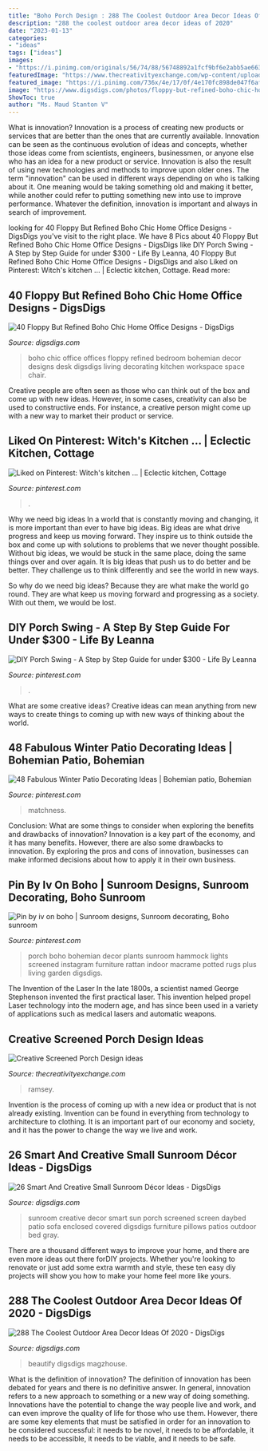 ```yaml
---
title: "Boho Porch Design : 288 The Coolest Outdoor Area Decor Ideas Of 2020"
description: "288 the coolest outdoor area decor ideas of 2020"
date: "2023-01-13"
categories:
- "ideas"
tags: ["ideas"]
images:
- "https://i.pinimg.com/originals/56/74/88/56748892a1fcf9bf6e2abb5ae6630ebd.jpg"
featuredImage: "https://www.thecreativityexchange.com/wp-content/uploads/2017/09/Cottage-Screened-Porch.jpg"
featured_image: "https://i.pinimg.com/736x/4e/17/0f/4e170fc898de047f6afc53f753059f63.jpg"
image: "https://www.digsdigs.com/photos/floppy-but-refined-boho-chic-home-offices-1-554x830.jpg"
ShowToc: true
author: "Ms. Maud Stanton V"
---
```



What is innovation?
Innovation is a process of creating new products or services that are better than the ones that are currently available. Innovation can be seen as the continuous evolution of ideas and concepts, whether those ideas come from scientists, engineers, businessmen, or anyone else who has an idea for a new product or service. Innovation is also the result of using new technologies and methods to improve upon older ones.
The term "innovation" can be used in different ways depending on who is talking about it. One meaning would be taking something old and making it better, while another could refer to putting something new into use to improve performance. Whatever the definition, innovation is important and always in search of improvement.

	

		
looking for 40 Floppy But Refined Boho Chic Home Office Designs - DigsDigs you've visit to the right place. We have 8 Pics about 40 Floppy But Refined Boho Chic Home Office Designs - DigsDigs like DIY Porch Swing - A Step by Step Guide for under $300 - Life By Leanna, 40 Floppy But Refined Boho Chic Home Office Designs - DigsDigs and also Liked on Pinterest: Witch&#039;s kitchen … | Eclectic kitchen, Cottage. Read more:
		
    
## 40 Floppy But Refined Boho Chic Home Office Designs - DigsDigs

<img loading=lazy src="https://www.digsdigs.com/photos/floppy-but-refined-boho-chic-home-offices-1-554x830.jpg" onerror="this.onerror=null;this.src='https://tse2.mm.bing.net/th?id=OIP.RRqgwTc_zj5EsfHh9E7tPwHaLG&amp;pid=15.1';" alt="40 Floppy But Refined Boho Chic Home Office Designs - DigsDigs">

_Source: digsdigs.com_

>boho chic office offices floppy refined bedroom bohemian decor designs desk digsdigs living decorating kitchen workspace space chair. 

	

Creative people are often seen as those who can think out of the box and come up with new ideas. However, in some cases, creativity can also be used to constructive ends. For instance, a creative person might come up with a new way to market their product or service.

    
## Liked On Pinterest: Witch&#039;s Kitchen … | Eclectic Kitchen, Cottage

<img loading=lazy src="https://i.pinimg.com/originals/fe/62/5a/fe625a45ffedd3742e0adf296da667f8.jpg" onerror="this.onerror=null;this.src='https://tse3.mm.bing.net/th?id=OIP.0_uUzQ2nnBsh7eVVzzTbQwHaD4&amp;pid=15.1';" alt="Liked on Pinterest: Witch&#039;s kitchen … | Eclectic kitchen, Cottage">

_Source: pinterest.com_

>. 

	

Why we need big ideas
In a world that is constantly moving and changing, it is more important than ever to have big ideas. Big ideas are what drive progress and keep us moving forward. They inspire us to think outside the box and come up with solutions to problems that we never thought possible.
Without big ideas, we would be stuck in the same place, doing the same things over and over again. It is big ideas that push us to do better and be better. They challenge us to think differently and see the world in new ways.

So why do we need big ideas? Because they are what make the world go round. They are what keep us moving forward and progressing as a society. With out them, we would be lost.

    
## DIY Porch Swing - A Step By Step Guide For Under $300 - Life By Leanna

<img loading=lazy src="https://i.pinimg.com/736x/7f/b3/63/7fb3638ea8a53badf28d87700e7100ff.jpg" onerror="this.onerror=null;this.src='https://tse1.mm.bing.net/th?id=OIP.fVrelseQ6ZLAajNCmGyZ8wHaJ3&amp;pid=15.1';" alt="DIY Porch Swing - A Step by Step Guide for under $300 - Life By Leanna">

_Source: pinterest.com_

>. 

	

What are some creative ideas?
Creative ideas can mean anything from new ways to create things to coming up with new ways of thinking about the world.

    
## 48 Fabulous Winter Patio Decorating Ideas | Bohemian Patio, Bohemian

<img loading=lazy src="https://i.pinimg.com/originals/56/74/88/56748892a1fcf9bf6e2abb5ae6630ebd.jpg" onerror="this.onerror=null;this.src='https://tse4.mm.bing.net/th?id=OIP.3Yzz0pZ0GrHc9YERxVej_AHaKj&amp;pid=15.1';" alt="48 Fabulous Winter Patio Decorating Ideas | Bohemian patio, Bohemian">

_Source: pinterest.com_

>matchness. 

	

Conclusion: What are some things to consider when exploring the benefits and drawbacks of innovation?
Innovation is a key part of the economy, and it has many benefits. However, there are also some drawbacks to innovation. By exploring the pros and cons of innovation, businesses can make informed decisions about how to apply it in their own business.

    
## Pin By Iv On Boho | Sunroom Designs, Sunroom Decorating, Boho Sunroom

<img loading=lazy src="https://i.pinimg.com/736x/4e/17/0f/4e170fc898de047f6afc53f753059f63.jpg" onerror="this.onerror=null;this.src='https://tse2.mm.bing.net/th?id=OIP.Ud1w6MKH6vKUTfxo2uvKoAHaHP&amp;pid=15.1';" alt="Pin by iv on boho | Sunroom designs, Sunroom decorating, Boho sunroom">

_Source: pinterest.com_

>porch boho bohemian decor plants sunroom hammock lights screened instagram furniture rattan indoor macrame potted rugs plus living garden digsdigs. 

	

The Invention of the Laser
In the late 1800s, a scientist named George Stephenson invented the first practical laser. This invention helped propel Laser technology into the modern age, and has since been used in a variety of applications such as medical lasers and automatic weapons.

    
## Creative Screened Porch Design Ideas

<img loading=lazy src="https://www.thecreativityexchange.com/wp-content/uploads/2017/09/Cottage-Screened-Porch.jpg" onerror="this.onerror=null;this.src='https://tse2.mm.bing.net/th?id=OIP.6TIxZw7UhkKnS8JLzpsDqgHaJ4&amp;pid=15.1';" alt="Creative Screened Porch Design ideas">

_Source: thecreativityexchange.com_

>ramsey. 

	

Invention is the process of coming up with a new idea or product that is not already existing. Invention can be found in everything from technology to architecture to clothing. It is an important part of our economy and society, and it has the power to change the way we live and work.

    
## 26 Smart And Creative Small Sunroom Décor Ideas - DigsDigs

<img loading=lazy src="http://www.digsdigs.com/photos/smart-and-creative-small-sunroom-decor-ideas-12-554x738.jpg" onerror="this.onerror=null;this.src='https://tse3.mm.bing.net/th?id=OIP.g-8J2HLn31JH1gVMYsj2iAHaJ3&amp;pid=15.1';" alt="26 Smart And Creative Small Sunroom Décor Ideas - DigsDigs">

_Source: digsdigs.com_

>sunroom creative decor smart sun porch screened screen daybed patio sofa enclosed covered digsdigs furniture pillows patios outdoor bed gray. 

	

There are a thousand different ways to improve your home, and there are even more ideas out there forDIY projects. Whether you're looking to renovate or just add some extra warmth and style, these ten easy diy projects will show you how to make your home feel more like yours.

    
## 288 The Coolest Outdoor Area Decor Ideas Of 2020 - DigsDigs

<img loading=lazy src="https://www.digsdigs.com/photos/2020/12/best-boho-porch-design-2020.jpg" onerror="this.onerror=null;this.src='https://tse3.mm.bing.net/th?id=OIP.nwV3xXLtKIBgpj2IWT47egHaLH&amp;pid=15.1';" alt="288 The Coolest Outdoor Area Decor Ideas Of 2020 - DigsDigs">

_Source: digsdigs.com_

>beautify digsdigs magzhouse. 

	

What is the definition of innovation?
The definition of innovation has been debated for years and there is no definitive answer. In general, innovation refers to a new approach to something or a new way of doing something. Innovations have the potential to change the way people live and work, and can even improve the quality of life for those who use them. However, there are some key elements that must be satisfied in order for an innovation to be considered successful: it needs to be novel, it needs to be affordable, it needs to be accessible, it needs to be viable, and it needs to be safe.

